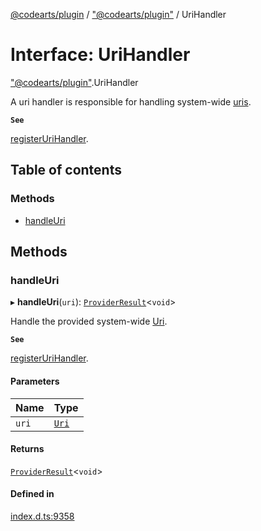 [@codearts/plugin](../README.md) / ["@codearts/plugin"](../modules/_codearts_plugin_.md) / UriHandler

# Interface: UriHandler

["@codearts/plugin"](../modules/_codearts_plugin_.md).UriHandler

A uri handler is responsible for handling system-wide [uris](../classes/codearts_plugin_.Uri.md).

**`See`**

[registerUriHandler](../modules/codearts_plugin_.window.md#registerurihandler).

## Table of contents

### Methods

- [handleUri](codearts_plugin_.UriHandler.md#handleuri)

## Methods

### handleUri

▸ **handleUri**(`uri`): [`ProviderResult`](../modules/_codearts_plugin_.md#providerresult)<`void`\>

Handle the provided system-wide [Uri](../classes/codearts_plugin_.Uri.md).

**`See`**

[registerUriHandler](../modules/codearts_plugin_.window.md#registerurihandler).

#### Parameters

| Name | Type |
| :------ | :------ |
| `uri` | [`Uri`](../classes/codearts_plugin_.Uri.md) |

#### Returns

[`ProviderResult`](../modules/_codearts_plugin_.md#providerresult)<`void`\>

#### Defined in

[index.d.ts:9358](https://github.com/huaweicloud/cloudide-plugin-api/blob/4d28848/index.d.ts#L9358)
